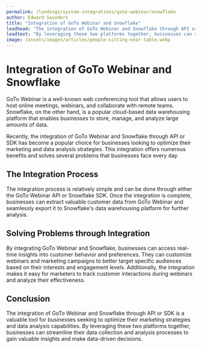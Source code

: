 ```yaml
---
permalink: /landings/system-integrations/goto-webinar/snowflake
author: Edward Saunders
title: "Integration of GoTo Webinar and Snowflake"
leadhead: "The integration of GoTo Webinar and Snowflake through API or SDK is a valuable tool for businesses seeking to optimize their marketing strategies and data analysis capabilities"
leadtext: "By leveraging these two platforms together, businesses can streamline their data collection and analysis processes to gain valuable insights and make data-driven decisions."
image: /assets/images/articles/people-sitting-near-table.webp
---
```

<div class="arttext">	<h1>Integration of GoTo Webinar and Snowflake</h1>
	<p>GoTo Webinar is a well-known web conferencing tool that allows users to host online meetings, webinars, and collaborate with remote teams. Snowflake, on the other hand, is a popular cloud-based data warehousing platform that enables businesses to store, manage, and analyze large amounts of data.</p>
	<p>Recently, the integration of GoTo Webinar and Snowflake through API or SDK has become a popular choice for businesses looking to optimize their marketing and data analysis strategies. This integration offers numerous benefits and solves several problems that businesses face every day.</p>
	<h2>The Integration Process</h2>
	<p>The integration process is relatively simple and can be done through either the GoTo Webinar API or Snowflake SDK. Once the integration is complete, businesses can extract valuable customer data from GoTo Webinar and seamlessly export it to Snowflake's data warehousing platform for further analysis.</p>
	<h2>Solving Problems through Integration</h2>
	<p>By integrating GoTo Webinar and Snowflake, businesses can access real-time insights into customer behavior and preferences. They can customize webinars and marketing campaigns to better target specific audiences based on their interests and engagement levels. Additionally, the integration makes it easy for marketers to track customer interactions during webinars and analyze their effectiveness.</p>
	<h2>Conclusion</h2>
	<p>The integration of GoTo Webinar and Snowflake through API or SDK is a valuable tool for businesses seeking to optimize their marketing strategies and data analysis capabilities. By leveraging these two platforms together, businesses can streamline their data collection and analysis processes to gain valuable insights and make data-driven decisions.</p>
</div>